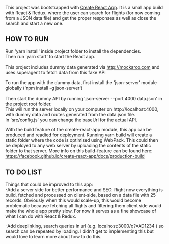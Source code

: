 This project was bootstrapped with [Create React App](https://github.com/facebook/create-react-app).
It is a small app build with React & Redux, where the user can search for flights (for now coming from a JSON data file) and get the proper responses as well as close the search and start a new one.

## HOW TO RUN

Run 'yarn install' inside project folder to install the dependencies.<br>
Then run 'yarn start' to start the React app.<br><br>
This project includes dummy data generated via http://mockaroo.com and uses superagent to fetch data from this fake API<br>

To run the app with the dummy data, first install the 'json-server' module globally ('npm install -g json-server')<br>  
Then start the dummy API by running 'json-server --port 4000 data.json' in the project root folder.<br>
This will run the server locally on your computer on http://localhost:4000, with dummy data and routes generated from the data.json file.<br>
In 'src/config.js' you can change the baseUrl for the actual API.

With the build feature of the create-react-app module, this app can be produced and readied for deployment. Running yarn build will create a static folder where the code is optimised using WebPack. This could then be deployed to any web server by uploading the contents of the static folder to that server. More info on this build-feature can be found here: https://facebook.github.io/create-react-app/docs/production-build

## TO DO LIST
Things that could be improved to this app:<br>
-Add a server side for better performance and SEO. Right now everything is build, fetched and processed on client-side, based on a data file with 25 records. Obviously when this would scale-up, this would become problematic because fetching all flights and filtering them client side would make the whole app pretty slow. For now it serves as a fine showcase of what I can do with React & Redux.

-Add deeplinking, search queries in url (e.g. localhost:3000/q?=AD1234 ) so search can be repeated by loading. I didn't get to implementing this but would love to learn more about how to do this.
